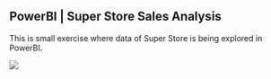 ## PowerBI | Super Store Sales Analysis

This is small exercise where data of Super Store is being explored in PowerBI.


![](https://i.imgur.com/1M4qf94.png)
